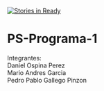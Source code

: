 [![Stories in Ready](https://badge.waffle.io/pedrog31/Prueba-de-software.png?label=ready&title=Ready)](https://waffle.io/pedrog31/Prueba-de-software?utm_source=badge)
# PS-Programa-1
Integrantes:  
Daniel Ospina Perez  
Mario Andres Garcia  
Pedro Pablo Gallego Pinzon

